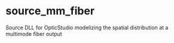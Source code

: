 # source_mm_fiber
Source DLL for OpticStudio modelizing the spatial distribution at a multimode fiber output
